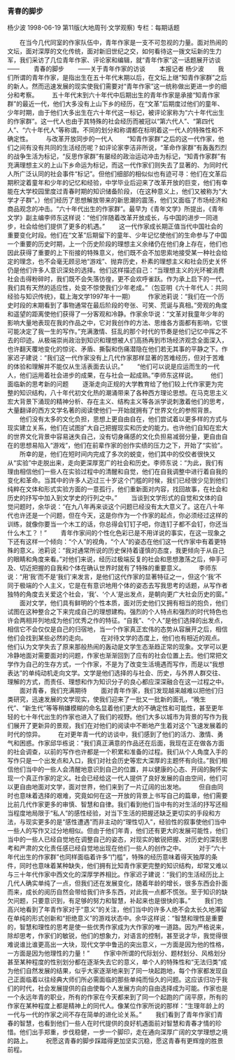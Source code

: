 ### 青春的脚步
杨少波
1998-06-19
第11版(大地周刊·文学观察)
专栏：每期话题

　　在当今几代同室的作家队伍中，青年作家是一支不可忽视的力量。面对热闹的文坛，面对深厚的文化传统，面对新旧世纪之交，如何看待这一拨文坛新的生力军，我们采访了几位青年作家、评论家和编辑，就“青年作家”这一话题展开访谈——
　　青春的脚步
　　——关于青年作家的访谈
　　本报记者  杨少波
　　我们所谓的青年作家，是指出生在五十年代末期以后，在文坛上继“知青作家群”之后的新人。然而迅速发展的现实使我们需要对“青年作家”这一统称做出更进一步的细分和考察。
　　五十年代末到六十年代中后期出生的青年作家是承接“知青作家群”的最近一代，他们大多没有上山下乡的经历，在“文革”后期度过他们的童年、少年时期，由于他们大多出生在六十年代这一标记，被评论家称为“六十年代出生的作家群”。这一代人也由于其特殊的社会经历而被冠以“第六代人”、“第四代人”、“六十年代人”等称谓。不同的划分和称谓都在标明着这一代人的特殊性和不确定性。
　　与改革开放同步的一代人
　　“知青作家群”之后的这一代作家，他们之间有没有共同的生活经历呢？如评论家李洁非所说，“革命作家群”有轰轰烈烈的战争生活为标记，“反思作家群”有屡经的政治运动冲击为标记，“知青作家群”有充满理想主义的上山下乡命运为标记，而这一代作家们则失去了显著的、为同时代人所广泛认同的社会事件“标记”。但他们细部的相似似也有迹可寻：他们在文革后期积淀着童年和少年的记忆和经验，中学毕业后迎来了改革开放的巨变，他们有幸能在大学校园里度过青春时期的知识储备阶段，（在这种意义上，他们又被称为“大学才子群”。）他们经历了思想解放带来的新思潮的震荡，他们又面临了市场经济和商品观念的冲击。“六十年代出生的作家群”。最早为《青年文学》所提出，《青年文学》副主编李师东这样说：“他们伴随着改革开放成长，与中国的进步一同进步，社会给他们提供了更多的机遇。”
　　这一代作家成长期正值当代中国社会的重要变化时段。他们在“文革”后期留下的童年、少年记忆使他们的生命参与了中国一个重要的历史时期，上一个历史阶段的理想主义余绪仍在他们身上存在，他们也因此获得了重要的上下衔接的特殊意义，他们既不会不加思索地接受某一种社会给定的理念，也不会毫无顾忌地“游戏”、抛弃历史，朴素的理想主义和社会历史关怀仍是他们许多人意识深处的选择。他们这样描述自己：“当理想主义的光环被消费社会击得粉碎时，我们既不会失落彷徨，更不会欢呼雀跃。作为承上启下的一代，我们具有天然的适应性，处变不惊使我们少年老成。”（包亚明《六十年代人：共同经验与知识传统》，载上海文学1997年十一期）
　　作家池莉说：“我们在一个历史时段的末期看到了事物通常在最后阶段的夸张、可笑、荒诞与真相。”旁观的角度和遥望的距离使他们获得了一分客观和冷静。作家余华说：“文革对我童年少年的影响大量地表现在我的作品之中，它对我创作的方法、思维各方面都有影响，它很可能决定了我一生的写作。”充满激情、狂乱的那个时代的节奏是他们记忆中挥之不去的印迹。从极端崇尚政治到知识和理想被人们高扬再到市场经济观念全面深入，也许翻天覆地变化的惊诧、矛盾、撕裂和伤痛潜隐在他们若无其事的平静之下。作家迟子建说：“我们这一代作家没有上几代作家那样显著的苦难经历，但对于苦难的体验和理解并不能仅从生活表面去认识。”
　　“他们可以说是应运而生的一代人，他们运用着社会进步的成果，在与社会一起成熟。”李师东这样说。
　　他们面临新的思考新的问题
　　逐渐走向正规的大学教育给了他们较上代作家更为完整的知识结构，八十年代初文化热的潮涌带来了各种西方理论思想。在马克思主义宏大背景下涌现的精神分析、存在主义、结构主义等各派学说刺激着他们的思考，大量翻译的西方文学名著的阅读使他们一开始就拥有了世界文化的参照背景。
　　他们没有太多的文化负担，思想上更自由自在，他们尝试着以更多样的方式与现实建立关系，他们在试图扩大自己把握现实和历史的能力。也许他们自知在宏大的世界文化背景中容易迷失自己，没有切身痛感的文化负担易减弱分量，更自由自在的思想易陷入“游戏”，他们在前辈作家的创作实绩的压力之下，开始了“实验”。
　　所幸的是，他们在短时间内完成了多次的蜕变，他们其中的佼佼者很快又从“实验”中走脱出来，走向更深厚宽广的社会和历史。李师东说：“为此，我们有理由相信他们一些人在实验过程中的清醒和自觉，他们在自我调整中进行着自我的变化和革命。当其中的许多人迈过三十岁这个门槛的时候，我们已经很少见到他们纯粹在文体和形式实验方面的一意孤行，他们重新面对内容，找回故事，在社会和历史的抒写中加入到文学史的行列之中。”
　　当谈到文学形式的自觉和文体的自觉问题时，余华说：“在九八年再来谈这个问题已经没有太大意义了。这在八十年代也许还是一个问题，但在今天，这是你作为一个作家的起点，你必须经过这样的训练，就像你要当一个木工的话，你总得会钉钉子吧，你连钉子都不会钉，你还当什么木工？！”
　　青年作家间的个性化色彩已是不用详说的事实，在这一现象之下还有这样一个倾向：“个人”的视角，“个人”的姿态在他们这一代作家中有着更特殊的意义。池莉说：“我对通常所说的历史保持着谨慎的态度，我更倾向于从自己的眼睛和角度来看。”对他们来说，经历过极端反复的社会和思想激荡之后，伸手可及、切近把握的自我和个体在确认世界时就有了特殊的重要意义。
　　李师东说：“用‘我’而不是‘我们’来发言，是他们这代作家的显著特征之一，但这个‘我’不同于极端的个人主义，它是在有意识地用个体的姿态去写我思考的话题，从写作者独特的角度去关爱这个社会，‘我’、‘个人’是出发点，是朝向更广大社会历史的窗。”
　　面对文学，他们具有鲜明的个性本质，面对历史他们又拥有相当的抱负，他们试图在这种整合之下来完成自己的理想建构。强烈的个人特点和强烈的时代特色也许会两相并列地成为他们优秀之作的特征。“自我”、“个人”是他们选择的出发点，相信它不会仅仅是自己的归宿地，当一个作家真正宏伟的态势从容展开之后，相信他们会找到某些必然的走向。
　　在对待文学的态度上，他们也有相近的观点。他们认为文学失去了原来那般热闹的轰动是文学生态渐趋正常的现象。文学可以更冷静地面对需要面对的问题，作家也渐渐回到了应有的社会位置上去。他们常把文学作为自己的生存方式，一个作家，不是为了改变生活境遇而写作，而是以“我想表达”的单纯动机走向文学。文学是他们选择的与社会、历史，与外界人群交往、理解的方式，而责任、理想和作为知识分子的良心都应深深融合在这一过程之中。
　　面对青春，我们充满期待
　　面对青年作家，我们发现越来越难以把他们归类研究，迅速发展的文学现实，使我们迎来了一批又一批新的面孔，“晚生代”、“新生代”等等稍嫌模糊的命名显着他们更大的不确定性和可能性，甚至更年轻的七十年代出生的作家也进入了我们的视野。他们大多以城市为背景的写作为我们展开了更新异的景观，我们在对他们的阅读中不断地产生着对这个飞速发展着的时代的惊异。
　　在对更年青一代的访谈中，我们感到了他们的活力、激情、勇气和困惑。作家邱华栋说：“我们真正满意的作品还在后面，我现在正在做各方面的社会调查，以前的写作也许都是一个积累和准备的过程。我们从个人角度入手的写作只是一个出发点和入口，我们对社会历史等宏大深厚的主题怀有向往。”我们相信他们当中的一些人会清醒地意识到自己的位置，并以健康的心态、开阔的胸怀实现一个真正作家的定义。社会已经给这一代人提供了良好发展的自由空间，他们可以更自由地面对文学，面对世界，他们来到了一片辽阔的出发地。
　　但自由同时也意味着选择的艰难，究竟如何在这一开放的背景上书写自己的篇章，他们需要比前几代作家更多的审慎、智慧和自律。我们看到他们当中有的对生活的抒写还相当程度地局限于“私人”的感性经验，对当下生活的把握还缺乏更切实的手段和方法，与现实更多的是“感性遭遇”而非主动的“理性切入”，经验性的叙事使他们当中一些人的写作又过分地相似。但由于他们年青，他们还有更大的发展可能性，他们当中的一些人已经自觉地在调整自己的姿态，对现实的敏锐把握、对历史的深刻思考和严肃的文化责任感已经自觉地出现在他们一些人的创作之中。
　　对于“六十年代出生的作家群”也同样面临着许多“门槛”，特殊的经历意味着得天独厚的条件，同时也意味着某种缺失，他们拥有比知青作家更完整的知识结构，却常又难以与三十年代作家中西文化的深厚学养相比。作家迟子建说：“我们的生活经历比上几代人确实单纯了一点，但我们还在发展变化，随着年龄的增长，很多东西会扑面而来，成长的阅历自然会带给我们许多东西，对此我一点都不慌张。至于知识的缺欠问题，只要意识到，有足够的努力和智慧，补起来也是很快的事。”
　　我们也高兴地看到了年青作家对于“意义”的关注，他们当中的许多人绝不会太长久地滞留在单纯的形式创新和“拒绝意义”的游戏状态中。余华这样说：“智慧和理性是重要的，智慧和理性的思考是使一些优秀作家成为大作家的唯一道路。因为严格说来，除却思考，作家们的敏锐，他们的想象力，对语言的控制，甚至说才华，我觉得很难说谁比谁更高出一大块，现代文学中鲁迅的突出意义，一方面是因为他的性格，一方面是因为他理性的力量！”
　　作家中所谓的代际划分、题材划分、风格划分甚至某种程度的性别划分都在逐渐失去它的意义，单个人的特殊性和“无法归类”成为他们自然发展的结果，似乎大家逐渐地来到了同一块起跑地，每个作家都发现自己正面临着以往经典大师们所必需面临的那些单纯而恒久的问题。这应该归功于我们的时代，社会发展提供的自由使每个人发展方向的自由选择成为可能。作家也是一个永远年青的职业，所有的作家在今天都来到了同一个起跑的广阔平原，所有的作家在某种程度上都是精神上的同代人。像某位作家所说的那样：“生理年龄上的一代与一代的作家之间不存在简单的进化论关系。”
　　我们看到了青年作家们青春的智慧，也看到他们一些人在时代提供的良好机遇面前对智慧和青春才情的珍惜。他们出手郑重，步伐稳健，一步一个脚印，走在通向深厚广阔的文学理想之境的路上。
　　祝愿这青春的脚步踩踏得更加坚实沉稳，愿这青春有更辉煌的胜景前程。
